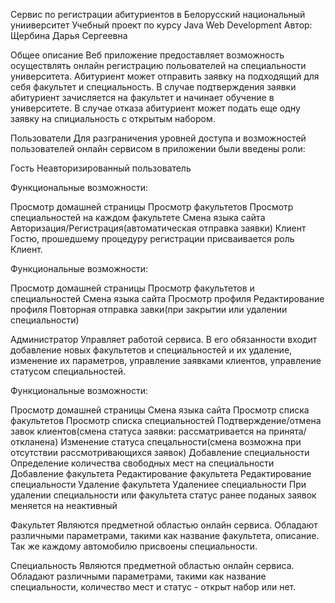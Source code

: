 ﻿Сервис по регистрации абитуриентов в Белорусский национальный унииверситет
Учебный проект по курсу Java Web Development
Автор: Щербина Дарья Сергеевна

Общее описание
Веб приложение предоставляет возможность осуществлять онлайн регистрацию польователей на специальности университета.
Абитуриент может отправить заявку на подходящий для себя факультет и специальность. В случае подтверждения заявки абитуриент зачисляется на факультет и начинает обучение в университете.
В случае отказа абитуриент может подать еще одну заявку на спициальность с открытым набором.

Пользователи
Для разграничения уровней доступа и возможностей пользователей онлайн сервисом в приложении были введены роли:

Гость
Неавторизированный пользователь

Функциональные возможности:

Просмотр домашней страницы
Просмотр факультетов 
Просмотр специальностей на каждом факультете
Смена языка сайта
Авторизация/Регистрация(автоматическая отправка заявки)
Клиент
Гостю, прошедшему процедуру регистрации присваивается роль Клиент.

Функциональные возможности:

Просмотр домашней страницы
Просмотр факультетов и специальностей
Смена языка сайта
Просмотр профиля
Редактирование профиля
Повторная отправка завки(при закрытии или удалении специальности)

Администратор
Управляет работой сервиса. В его обязанности входит добавление новых факультетов и специальностей и их удаление, изменение их параметров, управление заявками клиентов, управление статусом специальностей.

Функциональные возможности:

Просмотр домашней страницы
Смена языка сайта
Просмотр списка факультетов
Просмотр списка специальностей
Подтверждение/отмена завок клиентов(смена статуса заявки: рассматривается на принята/откланена)
Изменение статуса спецальности(смена возможна при отсутствии рассмотривающихся заявок)
Добавление специальности
Определение количества свободных мест на специальности
Добавление факультета
Редактирование факультета
Редактирование специальности
Удаление факультета
Удалениее специальности
При удалении специальности или факультета статус ранее поданых заявок меняется на неактивный

Факультет
Являются предметной областью онлайн сервиса. Обладают различными параметрами, такими как название факультета, описание. Так же каждому автомобилю присвоены специальности.

Специальность
Являются предметной областью онлайн сервиса. Обладают различными параметрами, такими как название специальности, количество мест и статус - открыт набор или нет.

